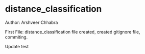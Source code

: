 # distance_classification

Author: Arshveer Chhabra

First File:
distance_classification file created, created gitignore file, commiting.

Update test